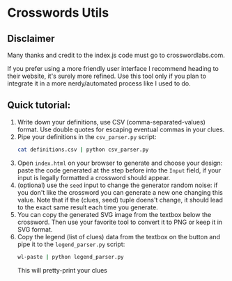# Crosswords Utils
## Disclaimer
Many thanks and credit to the index.js code must go to crosswordlabs.com.

If you prefer using a more friendly user interface I recommend heading to their website, it's surely more refined. Use this tool only if
you plan to integrate it in a more nerdy/automated process like I used to do.

## Quick tutorial:
1. Write down your definitions, use CSV (comma-separated-values) format. Use double quotes for escaping eventual commas in your clues.
2. Pipe your definitions in the `csv_parser.py` script:
    ```bash
    cat definitions.csv | python csv_parser.py
    ```
3. Open `index.html` on your browser to generate and choose your design: paste the code generated at the step before into the `Input` field, if your input is legally formatted a crossword should appear.
4. (optional) use the `seed` input to change the generator random noise: if you don't like the crossword you can generate a new one changing this value. Note that if the (clues, seed) tuple doens't change, it should lead to the exact same result each time you generate.
5. You can copy the generated SVG image from the textbox below the crossword. Then use your favorite tool to convert it to PNG or keep it in SVG format.
6. Copy the legend (list of clues) data from the textbox on the button and pipe it to the `legend_parser.py` script:
    ```bash
    wl-paste | python legend_parser.py
    ```
    This will pretty-print your clues
